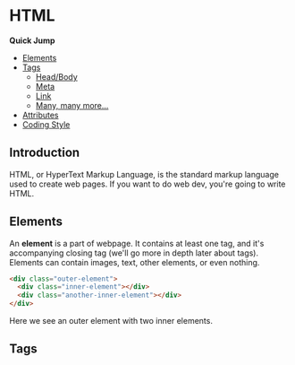 # HTML

**Quick Jump**

* [Elements](3-html.md#elements)
* [Tags](3-html.md#tags)
  * [Head/Body](3-html.md#tags-head)
  * [Meta](3-html.md#tags-meta)
  * [Link](3-html.md#tags-link)
  * [Many, many more...](3-html.md#tags-rest)
* [Attributes](3-html.md#attributes)
* [Coding Style](3-html.md#style)

## Introduction

HTML, or HyperText Markup Language, is the standard markup language used to
create web pages. If you want to do web dev, you're going to write HTML.

<a name="elements"></a>
## Elements

An **element** is a part of webpage. It contains at least one tag, and it's
accompanying closing tag (we'll go more in depth later about tags). Elements
can contain images, text, other elements, or even nothing.

```html
<div class="outer-element">
  <div class="inner-element"></div>
  <div class="another-inner-element"></div>
</div>
```

Here we see an outer element with two inner elements.

<a name="tags"></a>
## Tags
